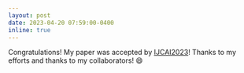 ```yaml
---
layout: post
date: 2023-04-20 07:59:00-0400
inline: true
---
```


Congratulations! My paper was accepted by [IJCAI2023](https://ijcai-23.org/)! Thanks to my efforts and thanks to my collaborators! :smile:
